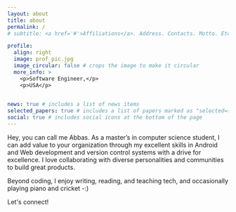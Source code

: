 ```yaml
---
layout: about
title: about
permalink: /
# subtitle: <a href='#'>Affiliations</a>. Address. Contacts. Motto. Etc.

profile:
  align: right
  image: prof_pic.jpg
  image_circular: false # crops the image to make it circular
  more_info: >
    <p>Software Engineer,</p>
    <p>USA</p>
  

news: true # includes a list of news items
selected_papers: true # includes a list of papers marked as "selected={true}"
social: true # includes social icons at the bottom of the page
---
```



Hey, you can call me Abbas. As a master’s in computer science student, I can add value to your organization through my excellent skills in Android and Web development and version control systems with a drive for excellence. 
I love collaborating with diverse personalities and communities to build great products. 

Beyond coding, I enjoy writing, reading, and teaching tech, and occasionally playing piano and cricket -:)

Let's connect!


